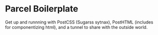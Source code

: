 # Parcel Boilerplate

Get up and runnning with PostCSS (Sugarss sytnax), PostHTML (includes for componentizing html), and a tunnel to share with the outside world.
